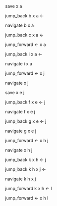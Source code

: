 save
x a

jump_back
  b
x a <-

navigate
  b
x a

jump_back
  c
x a <-

jump_forward
    <-
x a

jump_back
  i
x a <-

navigate
  i
x a

jump_forward
    <-
x j

navigate
x j

save
x e
  j

jump_back
  f
x e <-
  j

navigate
  f
x e
  j

jump_back
  g
x e <-
  j

navigate
  g
x e
  j

jump_forward
    <-
x h
  j

navigate
x h
  j

jump_back
  k
x h <-
  j

jump_back
  k
  h
x j <-

navigate
  k
  h
x j

jump_forward
  k
x h <-
  l

jump_forward
    <-
x h
  l
